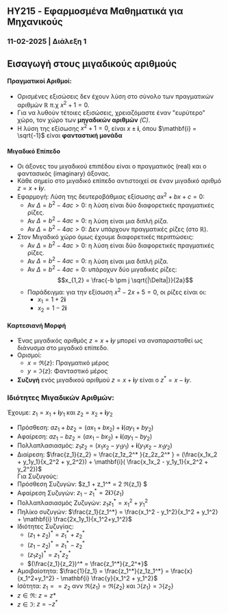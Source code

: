 ## HY215 - Εφαρμοσμένα Μαθηματικά για Μηχανικούς
### 11-02-2025 | Διάλεξη 1

## Εισαγωγή στους μιγαδικούς αριθμούς

#### Πραγματικοί Αριθμοί:
- Ορισμένες εξισώσεις δεν έχουν λύση στο σύνολο των πραγματικών αριθμών $\mathbb{R}$ π.χ $x^2 + 1 = 0$.
- Για να λυθούν τέτοιες εξισώσεις, χρειαζόμαστε έναν "ευρύτερο" χώρο, τον χώρο των **μηγαδικών αριθμών** *(C)*.
- Η λύση της εξίσωσης $x^2 + 1 = 0$, είναι $x \pm \mathbf{i}$, όπου $\mathbf{i} = \sqrt{-1}$ είναι **φανταστική 
μονάδα**

#### Μιγαδικό Επίπεδο
- Οι άξονες του μιγαδικού επιπέδου είναι ο πραγματικός (real) και ο φαντασικός (imaginary) άξονας.
- Κάθε σημείο στο μιγαδικό επίπεδο αντιστοιχεί σε έναν μιγαδικό αριθμό $z = x + \mathbf{i} y$.
- Εφαρμογή: Λύση της δευτεροβάθμιας εξίσωσης $ax^2 + bx + c = 0$:
    - Αν $\Delta = b^2 - 4ac > 0$: η λύση είναι δύο διαφορετικές πραγματικές ρίζες.
    - Αν $\Delta = b^2 - 4ac = 0$: η λύση είναι μια διπλή ρίζα.
    - Αν $\Delta = b^2 - 4ac > 0$: Δεν υπάρχουν πραγματικές ρίζες (στο $\mathbb{R}$).
- Στον Μιγαδικό χώρο όμως έχουμε διαφορετικές περιπτώσεις:
    - Αν $\Delta = b^2 - 4ac > 0$: η λύση είναι δύο διαφορετικές πραγματικές ρίζες.
    - Αν $\Delta = b^2 - 4ac = 0$: η λύση είναι μια διπλή ρίζα.
    - Αν $\Delta = b^2 - 4ac = 0$: υπάροχυν δύο μιγαδικές ρίζες:
    $$x_{1,2} = \frac{-b \pm j \sqrt{|\Delta|}}{2a}$$
    - Παράδειγμα: για την εξίσωση $x^2 - 2x + 5 = 0$, οι ρίζες είναι οι:
        - $x_1 = 1 + 2\mathbf{i}$
        - $x_2 = 1 - 2\mathbf{i}$

#### Καρτεσιανή Μορφή
- Ένας μιγαδικός αριθμός $z = x + \mathbf{i}y$ μπορεί να αναπαρασταθεί ως διάνυσμα στο μιγαδικό επίπεδο.
- Ορισμοί: 
    - $x = ℜ \{z\}$: Πραγματικό μέρος
    - $y = ℑ \{z\}$: Φανταστικό μέρος
- **Συζυγή** ενός μιγαδικού αριθμού $z = x + \mathbf{i} y$ είναι ο $z^* = x - \mathbf{i} y$.

### Ιδιότητες Μιγαδικών Αριθμών:
Έχουμε: $z_1 = x_1 + \mathbf{i}y_1$ και $z_2 = x_2 + \mathbf{i}y_2$
- Πρόσθεση: $az_1 + bz_2 = (ax_1 + bx_2) + \mathbf{i}(ay_1 + by_2)$
- Αφαίρεση: $az_1 - bz_2 = (ax_1 - bx_2) + \mathbf{i}(ay_1 - by_2)$
- Πολλαπλασιασμός: $z_1z_2 = (x_1x_2 - y_1y_1) + \mathbf{i}(y_1x_2 - x_1y_2)$
- Διαίρεση: $\frac{z_1}{z_2} = \frac{z_1z_2^* }{z_2z_2^* } = (\frac{x_1x_2 + y_1y_1}{x_2^2 + y_2^2}) + \mathbf{i}(
\frac{x_1x_2 - y_1y_1}{x_2^2 + y_2^2})$ <br>
Για Συζυγούς:
- Πρόσθεση Συζυγών: $z_1 + z_1^* = 2 ℜ\{z_1\} $
- Αφαίρεση Συζυγών: $z_1 - z_1^* = 2 \mathbf{i}ℑ\{z_1\}$
- Πολλαπλασιασμός Ζυζυγών: $z_1z_1^* = x_1^2+y_1^2$
- Πηλίκο συζυγών: $\frac{z_1}{z_1^*} = \frac{x_1^2 - y_1^2}{x_1^2 + y_1^2} + 
\mathbf{i} \frac{2x_1y_1}{x_1^2+y_1^2}$
- Ιδιότητες Συζυγίας:
    - $(z_1 + z_2)^* = z_1^* + z_2^*$
    - $(z_1 - z_2)^* = z_1^* - z_2^*$
    - $(z_1z_2)^* = z_1^* z_2^*$
    - $(\frac{z_1}{z_2})^* = \frac{z_1^*}{z_2^*}$
- Αμοιβαίοτητα: $\frac{1}{z_1} = \frac{z_1^*}{z_1z_1^*} = 
\frac{x}{x_1^2+y_1^2} - \mathbf{i} \frac{y}{x_1^2 + y_1^2}$
- Ισότητα: $z_1 == z_2$ ανν $ℜ\{z_1\} = ℜ\{z_2\}$ και $ℑ \{z_1\} = ℑ \{z_2\}$
- $z \in ℜ$: $z=z*$
- $z \in ℑ$: $z=-z^*$

